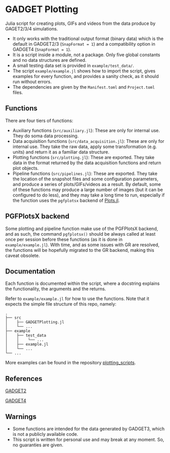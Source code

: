 # GADGET Plotting

Julia script for creating plots, GIFs and videos from the data produce by GAGET2/3/4 simulations.

- It only works with the traditional output format (binary data) which is the default in GADGET2/3 (`SnapFormat = 1`) and a compatibility option in GADGET4 (`SnapFormat = 1`).
- It is a script inside a module, not a package. Only five global constants and no data structures are defined.
- A small testing data set is provided in `example/test_data/`.
- The script `example/example.jl` shows how to import the script, gives examples for every function, and provides a sanity check, as it should run without errors.
- The dependencies are given by the `Manifest.toml` and `Project.toml` files.

## Functions

There are four tiers of functions:

- Auxiliary functions (`src/auxiliary.jl`): These are only for internal use. They do soma data processing.
- Data acquisition functions (`src/data_acquisition.jl`): These are only for internal use. They take the raw data, apply some transformation (e.g. units) and return it as a familiar data structure.
- Plotting functions (`src/plotting.jl`): These are exported. They take data in the format returned by the data acquisition functions and return plot objects.
- Pipeline functions (`src/pipelines.jl`): These are exported. They take the location of the snapshot files and some configuration parameters, and produce a series of plots/GIFs/videos as a result. By default, some of these functions may produce a large number of images (but it can be configured to do less), and they may take a long time to run, especially if the function uses the `pgfplotsx` backend of [Plots.jl](https://github.com/JuliaPlots/Plots.jl).

## PGFPlotsX backend

Some plotting and pipeline function make use of the PGFPlotsX backend, and as such, the command `pgfplotsx()` should be always called at least once per session before these functions (as it is done in `example/example.jl`). With time, and as some issues with GR are resolved, the functions will be hopefully migrated to the GR backend, making this caveat obsolete.

## Documentation

Each function is documented within the script, where a docstring explains the functionality, the arguments and the returns.

Refer to `example/example.jl` for how to use the functions. Note that it expects the simple file structure of this repo, namely:

    .
    ├── src
	│    ├── GADGETPlotting.jl 
	│    └── ...
    ├── example	  
    │    ├── test_data
    │    │    └── ...
    │    ├── example.jl
	│    └── ...
    └── ...
	
More examples can be found in the repository [plotting_scripts](https://github.com/Ezequiel92/plotting_scripts).

## References

[GADGET2](https://wwwmpa.mpa-garching.mpg.de/gadget/)

[GADGET4](https://wwwmpa.mpa-garching.mpg.de/gadget4/)

## Warnings

- Some functions are intended for the data generated by GADGET3, which is not a publicly available code.
- This script is written for personal use and may break at any moment. So, no guaranties are given.
